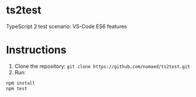 # ts2test
TypeScript 2 test scenario: VS-Code ES6 features


# Instructions
1. Clone the repository: `git clone https://github.com/nomaed/ts2test.git`
2. Run:
```sh
npm install
npm test
```
